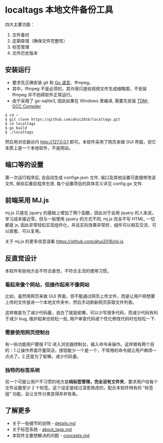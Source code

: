 # localtags 本地文件备份工具

四大主要功能：

1. 文件备份
2. 定期查错（确保文件完整性）
3. 标签管理
4. 文件历史版本

## 安装运行

- 要求先正确安装 git 和 [Go 语言](https://golang.google.cn/)、ffmpeg。
- 其中，ffmpeg 不是必须的，其作用只是给视频文件生成缩略图，不安装 ffmpeg 并不妨碍软件正常运行。
- 由于采用了 go-sqlite3, 因此如果在 Windows 里编译, 需要先安装 [TDM-GCC Compiler](https://sourceforge.net/projects/tdm-gcc/)

```
$ cd ~
$ git clone https://github.com/ahui2016/localtags.git
$ cd localtags
$ go build
$ ./localtags
```

然后用浏览器访问 http://127.0.0.1 即可。本软件采用了网页来做 GUI 界面，但它本质上是一个本地软件，不是网站。


## 端口等的设置

第一次运行程序后, 会自动生成 confige.json 文件, 端口及其他设置可直接修改该文件, 保存后重启程序生效. 每个设置项目的具体含义详见 config.go 文件.


## 前端采用 MJ.js

mj.js 只是在 jquery 的基础上增加了两个函数，因此对于会用 jquery 的人来说，学习成本接近零。但与一般使用 jquery 的方式不同, mj.js 完全不写 HTML, 一切都是 js, 因此非常轻松实现组件化，并且实际效果非常好，组件可以相互交流、可以嵌套、可以复用。

关于 mj.js 的更多信息请看 https://github.com/ahui2016/mj.js


## 反直觉设计

本软件有些地方会不符合直觉，不符合主流的使用习惯。

### 看起来像个网站，但操作起来不像网站

比如，虽然用网页来做 GUI 界面，但不能通过网页上传文件，而是让用户把想要上传的文件放进一个本地文件夹中，然后手动刷新网页获取文件列表。

这样做是为了减少代码量，说白了就是偷懒，可以少写很多代码，而减少代码有利于减少 bug, 维护起来也轻松一些, 用户审查代码或个性化修改代码时也轻松一下.

### 需要使用网页控制台

有一些功能用户要按 F12 进入浏览器控制台，输入命令来操作。这样做有两个目的：1.让操作界面尽量简洁，按钮能少一个是一个，不常用的命令就让用户麻烦一点点了。2.还是为了偷懒，减少代码量。

### 独特的标签系统

另一个可能让用户不习惯的地方是**纯标签管理，完全没有文件夹**，要求用户给每个文件设置至少 2 个标签。这个设定是经过深思熟虑的，配合本软件特有的 “标签组” 功能，会让文件分类变得井井有条。


## 了解更多

- 关于一些细节的说明 - [details.md](./details.md)
- 关于标签系统 - [about_tags.md](./about_tags.md)
- 本软件主要想解决的问题 - [concepts.md](./concepts.md)